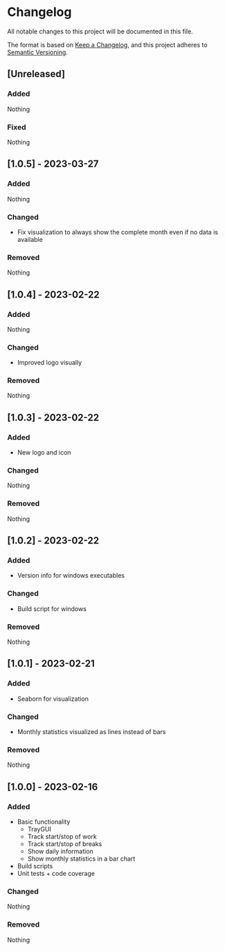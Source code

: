 # Changelog

All notable changes to this project will be documented in this file.

The format is based on [Keep a Changelog](https://keepachangelog.com/en/1.0.0/),
and this project adheres to [Semantic Versioning](https://semver.org/spec/v2.0.0.html).

## [Unreleased]

### Added 

Nothing

### Fixed

Nothing

## [1.0.5] - 2023-03-27

### Added

Nothing

### Changed

- Fix visualization to always show the complete month even if no data is available

### Removed

Nothing

## [1.0.4] - 2023-02-22

### Added

Nothing

### Changed

- Improved logo visually

### Removed

Nothing

## [1.0.3] - 2023-02-22

### Added

- New logo and icon

### Changed

Nothing

### Removed

Nothing

## [1.0.2] - 2023-02-22

### Added

- Version info for windows executables

### Changed

- Build script for windows

### Removed

Nothing


## [1.0.1] - 2023-02-21

### Added

- Seaborn for visualization

### Changed

- Monthly statistics visualized as lines instead of bars

### Removed

Nothing

## [1.0.0] - 2023-02-16

### Added

- Basic functionality
  - TrayGUI
  - Track start/stop of work
  - Track start/stop of breaks
  - Show daily information
  - Show monthly statistics in a bar chart
- Build scripts
- Unit tests + code coverage

### Changed

Nothing

### Removed

Nothing